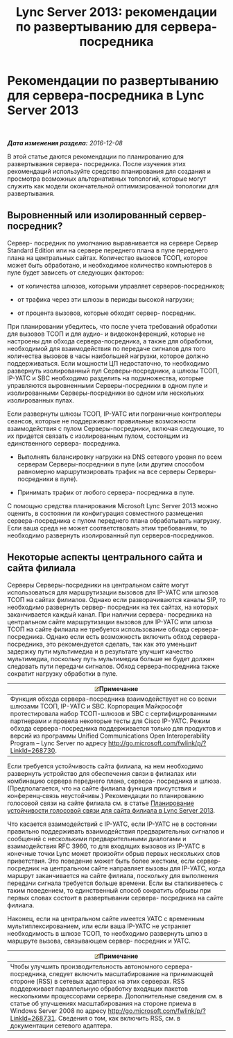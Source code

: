 ﻿---
title: 'Lync Server 2013: рекомендации по развертыванию для сервера-посредника'
TOCTitle: Рекомендации по развертыванию для сервера-посредника
ms:assetid: 7cc22b87-18d9-45e6-8402-015abd20f2e5
ms:mtpsurl: https://technet.microsoft.com/ru-ru/library/Gg398622(v=OCS.15)
ms:contentKeyID: 49310309
ms.date: 12/10/2016
mtps_version: v=OCS.15
ms.translationtype: HT
---

# Рекомендации по развертыванию для сервера-посредника в Lync Server 2013

 

_**Дата изменения раздела:** 2016-12-08_

В этой статье даются рекомендации по планированию для развертывания сервера- посредника. После изучения этих рекомендаций используйте средство планирования для создания и просмотра возможных альтернативных топологий, которые могут служить как модели окончательной оптимизированной топологии для развертывания.

## Выровненный или изолированный сервер- посредник?

Сервер- посредник по умолчанию выравнивается на сервере Сервер Standard Edition или на сервере переднего плана в пуле переднего плана на центральных сайтах. Количество вызовов ТСОП, которое может быть обработано, и необходимое количество компьютеров в пуле будет зависеть от следующих факторов:

  - от количества шлюзов, которыми управляет серверов-посредников;

  - от трафика через эти шлюзы в периоды высокой нагрузки;

  - от процента вызовов, которые обходят сервер- посредник.

При планировании убедитесь, что после учета требований обработки для вызовов ТСОП и для аудио- и видеоконференций, которые не настроены для обхода сервера-посредника, а также для обработки, необходимой для взаимодействия по передаче сигналов для того количества вызовов в часы наибольшей нагрузки, которое должно поддерживаться. Если мощности ЦП недостаточно, то необходимо развернуть изолированный пул Серверы-посредники, а шлюзы ТСОП, IP-УАТС и SBC необходимо разделить на подмножества, которые управляются выровненными Серверы-посредники в одном пуле и изолированными Серверы-посредники во одном или нескольких изолированных пулах.

Если развернуты шлюзы ТСОП, IP-УАТС или пограничные контроллеры сеансов, которые не поддерживают правильные возможности взаимодействия с пулом Серверы-посредники, включая следующие, то их придется связать с изолированным пулом, состоящим из единственного сервера- посредника.

  - Выполнять балансировку нагрузки на DNS сетевого уровня по всем серверам Серверы-посредники в пуле (или другим способом равномерно маршрутизировать трафик на все серверы Серверы-посредники в пуле).

  - Принимать трафик от любого сервера- посредника в пуле.

С помощью средства планирования Microsoft Lync Server 2013 можно оценить, в состоянии ли конфигурация совместного размещения сервера-посредника с пулом переднего плана обрабатывать нагрузку. Если ваша среда не может соответствовать этим требованиям, то необходимо развернуть изолированный пул серверов-посредников.

## Некоторые аспекты центрального сайта и сайта филиала

Серверы Серверы-посредники на центральном сайте могут использоваться для маршрутизации вызовов для IP-УАТС или шлюзов ТСОП на сайтах филиалов. Однако если разворачиваются каналы SIP, то необходимо развернуть сервер- посредник на тех сайтах, на которых заканчивается каждый канал. При наличии сервера- посредника на центральном сайте маршрутизации вызовов для IP-УАТС или шлюза ТСОП на сайте филиала не требуется использование обхода сервера-посредника. Однако если есть возможность включить обход сервера-посредника, это рекомендуется сделать, так как это уменьшит задержку пути мультимедиа и в результате улучшит качество мультимедиа, поскольку путь мультимедиа больше не будет должен следовать пути передачи сигналов. Обход сервера-посредника также сократит нагрузку обработки в пуле.

<table>
<thead>
<tr class="header">
<th><img src="images/Gg398412.note(OCS.15).gif" title="note" alt="note" />Примечание</th>
</tr>
</thead>
<tbody>
<tr class="odd">
<td>Функция обхода сервера-посредника взаимодействует не со всеми шлюзами ТСОП, IP-УАТС и SBC. Корпорация Майкрософт протестировала набор ТСОП-шлюзов и SBC с сертифицированными партнерами и провела некоторые тесты для Cisco IP-УАТС. Режим обхода сервера-посредника поддерживается только для продуктов и версий из программы Unified Communications Open Interoperability Program – Lync Server по адресу <a href="http://go.microsoft.com/fwlink/p/?linkid=268730">http://go.microsoft.com/fwlink/p/?LinkId=268730</a>.</td>
</tr>
</tbody>
</table>


Если требуется устойчивость сайта филиала, на нем необходимо развернуть устройство для обеспечения связи в филиалах или комбинацию сервера переднего плана, сервера- посредника и шлюза. (Предполагается, что на сайте филиала функция присутствия и конференц-связь неустойчивы.) Рекомендации по планированию голосовой связи на сайте филиала см. в статье [Планирование устойчивости голосовой связи для сайта филиала в Lync Server 2013](lync-server-2013-planning-for-branch-site-voice-resiliency.md).

Что касается взаимодействий с IP-УАТС, если IP-УАТС не в состоянии правильно поддерживать взаимодействия предварительных сигналов и сообщений с несколькими предварительными диалогами и взаимодействия RFC 3960, то для входящих вызовов из IP-УАТС в конечные точки Lync может произойти обрыв первых нескольких слов приветствия. Это поведение может быть более жестким, если сервер- посредник на центральном сайте направляет вызовы для IP-УАТС, когда маршрут заканчивается на сайте филиала, поскольку для выполнения передачи сигнала требуется больше времени. Если вы сталкиваетесь с таким поведением, то единственный способ сократить обрывы при первых словах состоит в развертывании сервера- посредника на сайте филиала.

Наконец, если на центральном сайте имеется УАТС с временным мультиплексированием, или если ваша IP-УАТС не устраняет необходимость в шлюзе ТСОП, то необходимо развернуть шлюз в маршруте вызова, связывающем сервер- посредник и УАТС.

<table>
<thead>
<tr class="header">
<th><img src="images/Gg398412.note(OCS.15).gif" title="note" alt="note" />Примечание</th>
</tr>
</thead>
<tbody>
<tr class="odd">
<td>Чтобы улучшить производительность автономного сервера-посредника, следует включить масштабирование на принимающей стороне (RSS) в сетевых адаптерах на этих серверах. RSS поддерживает параллельную обработку входящих пакетов несколькими процессорами сервера. Дополнительные сведения см. в статье об улучшениях масштабирования на стороне приема в Windows Server 2008 по адресу <a href="http://go.microsoft.com/fwlink/p/?linkid=268731">http://go.microsoft.com/fwlink/p/?LinkId=268731</a>. Сведения о том, как включить RSS, см. в документации сетевого адаптера.</td>
</tr>
</tbody>
</table>


